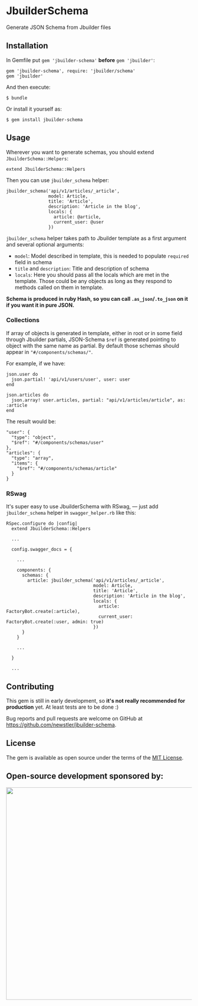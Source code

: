 # JbuilderSchema

Generate JSON Schema from Jbuilder files

## Installation

In Gemfile put `gem 'jbuilder-schema'` **before** `gem 'jbuilder'`:

    gem 'jbuilder-schema', require: 'jbuilder/schema'
    gem 'jbuilder'

And then execute:

    $ bundle

Or install it yourself as:

    $ gem install jbuilder-schema

## Usage

Wherever you want to generate schemas, you should extend `JbuilderSchema::Helpers`:

    extend JbuilderSchema::Helpers

Then you can use `jbuilder_schema` helper:

    jbuilder_schema('api/v1/articles/_article',
                    model: Article,
                    title: 'Article',
                    description: 'Article in the blog',
                    locals: {
                      article: @article,
                      current_user: @user
                    })

`jbuilder_schema` helper takes path to Jbuilder template as a first argument and several optional arguments:

- `model`: Model described in template, this is needed to populate `required` field in schema
- `title` and `description`: Title and description of schema
- `locals`: Here you should pass all the locals which are met in the template. Those could be any objects as long as they respond to methods called on them in template.

**Schema is produced in ruby Hash, so you can call `.as_json`/`.to_json` on it if you want it in pure JSON.**

### Collections

If array of objects is generated in template, either in root or in some field through Jbuilder partials, JSON-Schema `$ref` is generated pointing to object with the same name as partial. By default those schemas should appear in `"#/components/schemas/"`.

For example, if we have:

    json.user do
      json.partial! 'api/v1/users/user', user: user
    end

    json.articles do
      json.array! user.articles, partial: "api/v1/articles/article", as: :article
    end

The result would be:

    "user": {
      "type": "object",
      "$ref": "#/components/schemas/user"
    },
    "articles": {
      "type": "array",
      "items": {
        "$ref": "#/components/schemas/article"
      }
    }
    

### RSwag

It's super easy to use JbuilderSchema with RSwag, — just add `jbuilder_schema` helper in `swagger_helper.rb` like this:

    RSpec.configure do |config|
      extend JbuilderSchema::Helpers

      ...

      config.swagger_docs = {

        ...
      
        components: {
          schemas: {
            article: jbuilder_schema('api/v1/articles/_article',
                                     model: Article,
                                     title: 'Article',
                                     description: 'Article in the blog',
                                     locals: {
                                       article: FactoryBot.create(:article),
                                       current_user: FactoryBot.create(:user, admin: true)
                                     })
          }
        }

        ...

      }

      ...

[//]: # (## Development)

[//]: # ()
[//]: # (After checking out the repo, run `bin/setup` to install dependencies. Then, run `rake spec` to run the tests. You can also run `bin/console` for an interactive prompt that will allow you to experiment.)

[//]: # ()
[//]: # (To install this gem onto your local machine, run `bundle exec rake install`. To release a new version, update the version number in `version.rb`, and then run `bundle exec rake release`, which will create a git tag for the version, push git commits and the created tag, and push the `.gem` file to [rubygems.org]&#40;https://rubygems.org&#41;.)

## Contributing

This gem is still in early development, so **it's not really recommended for production** yet. At least tests are to be done :)

Bug reports and pull requests are welcome on GitHub at https://github.com/newstler/jbuilder-schema.

## License

The gem is available as open source under the terms of the [MIT License](https://opensource.org/licenses/MIT).

## Open-source development sponsored by:

<a href="https://www.clickfunnels.com"><img src="https://images.clickfunnel.com/uploads/digital_asset/file/176632/clickfunnels-dark-logo.svg" width="575" /></a>

